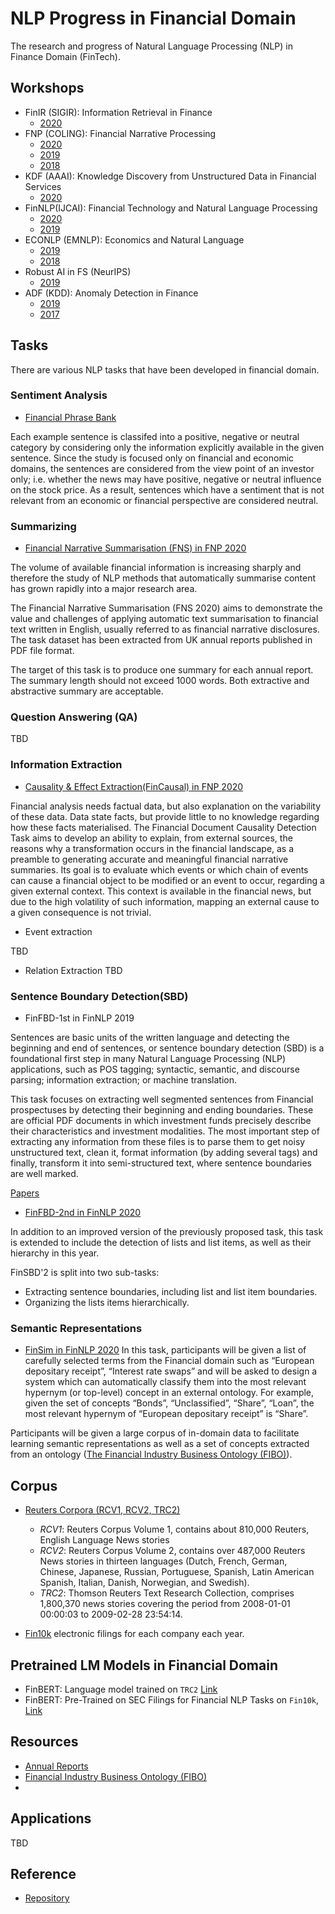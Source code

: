# NLP Progress in Financial Domain 

The research and progress of Natural Language Processing (NLP) in Finance Domain (FinTech).


## Workshops

* FinIR (SIGIR): Information Retrieval in Finance 
  * [2020](https://finir2020.github.io/)
* FNP (COLING): Financial Narrative Processing
  * [2020](http://wp.lancs.ac.uk/cfie/fnp2020/)
  * [2019](https://wp.lancs.ac.uk/cfie/fnp2019/)
  * [2018](http://wp.lancs.ac.uk/cfie/fnp2018/)
* KDF (AAAI): Knowledge Discovery from Unstructured Data in Financial Services
  * [2020](https://aaai-kdf2020.github.io/)
* FinNLP(IJCAI): Financial Technology and Natural Language Processing
  * [2020](https://sites.google.com/nlg.csie.ntu.edu.tw/finnlp2020/)
  * [2019](https://sites.google.com/nlg.csie.ntu.edu.tw/finnlp/home)
* ECONLP (EMNLP): Economics and Natural Language 
  * [2019](https://sites.google.com/view/econlp-2019)
  * [2018](https://julielab.de/econlp/2018/)
* Robust AI in FS (NeurIPS)
  * [2019](https://sites.google.com/view/robust-ai-in-fs-2019/home)
* ADF (KDD): Anomaly Detection in Finance
  * [2019](https://sites.google.com/view/kdd-adf-2019)  
  * [2017](https://sites.google.com/view/kdd-adf-2017)

## Tasks

There are various NLP tasks that have been developed in financial domain.

### Sentiment Analysis

* [Financial Phrase Bank](https://www.researchgate.net/publication/251231364_FinancialPhraseBank-v10)

Each example sentence is classifed into a positive, negative or neutral category by considering only the information explicitly available in the given sentence. Since the study is focused only on financial and economic domains, the sentences are considered from the view point of an investor only; i.e. whether the news may have positive, negative or neutral influence on the stock price. As a result, sentences which have a sentiment that is not relevant from an economic or financial perspective are considered neutral.

### Summarizing 

* [Financial Narrative Summarisation (FNS) in FNP 2020](http://wp.lancs.ac.uk/cfie/fns2020/)

The volume of available financial information is increasing sharply and therefore the study of NLP methods that automatically summarise content has grown rapidly into a major research area.

The Financial Narrative Summarisation (FNS 2020) aims to demonstrate the value and challenges of applying automatic text summarisation to financial text written in English, usually referred to as financial narrative disclosures. The task dataset has been extracted from UK annual reports published in PDF file format.

The target of this task is to produce one summary for each annual report. The summary length should not exceed 1000 words. Both extractive and abstractive summary are acceptable.


### Question Answering (QA)
TBD 

### Information Extraction

* [Causality & Effect Extraction(FinCausal) in FNP 2020](http://wp.lancs.ac.uk/cfie/fincausal2020/)
 
Financial analysis needs factual data, but also explanation on the variability of these data. Data state facts, but provide little to no knowledge regarding how these facts materialised. The Financial Document Causality Detection Task aims to develop an ability to explain, from external sources, the reasons why a transformation occurs in the financial landscape, as a preamble to generating accurate and meaningful financial narrative summaries. Its goal is to evaluate which events or which chain of events can cause a financial object to be modified or an event to occur, regarding a given external context. This context is available in the financial news, but due to the high volatility of such information, mapping an external cause to a given consequence is not trivial.

* Event extraction

TBD

* Relation Extraction
TBD

### Sentence Boundary Detection(SBD)

 * FinFBD-1st in FinNLP 2019
 
Sentences are basic units of the written language and detecting the beginning and end of sentences, or sentence boundary detection (SBD) is a foundational first step in many Natural Language Processing (NLP) applications, such as POS tagging; syntactic, semantic, and discourse parsing; information extraction; or machine translation.

This task focuses on extracting well segmented sentences from Financial prospectuses by detecting their beginning and ending boundaries. These are official PDF documents in which investment funds precisely describe their characteristics and investment modalities. The most important step of extracting any information from these files is to parse them to get noisy unstructured text, clean it, format information (by adding several tags) and finally, transform it into semi-structured text, where sentence boundaries are well marked.

[Papers](https://sites.google.com/nlg.csie.ntu.edu.tw/finnlp/accepted-papers?authuser=0#h.p_aztToN6iKsM4)

 * [FinFBD-2nd in FinNLP 2020](https://sites.google.com/nlg.csie.ntu.edu.tw/finnlp2020/shared-task-finsbd-2?authuser=0)
 
In addition to an improved version of the previously proposed task, this task is extended to include the detection of lists and list items, as well as their hierarchy in this year.

FinSBD'2 is split into two sub-tasks:
  - Extracting sentence boundaries, including list and list item boundaries.
  - Organizing the lists items hierarchically.

### Semantic Representations

* [FinSim in FinNLP 2020](https://sites.google.com/nlg.csie.ntu.edu.tw/finnlp2020/shared-task-finsim?authuser=0)
In this task, participants will be given a list of carefully selected terms from the Financial domain such as “European depositary receipt”, “Interest rate swaps” and will be asked to design a system which can automatically classify them into the most relevant hypernym (or top-level) concept in an external ontology. For example, given the set of concepts “Bonds”, “Unclassified”, “Share”, “Loan”, the most relevant hypernym of “European depositary receipt” is “Share”.

Participants will be given a large corpus of in-domain data to facilitate learning semantic representations as well as a set of concepts extracted from an ontology ([The Financial Industry Business Ontology (FIBO)](https://spec.edmcouncil.org/fibo/)).


## Corpus
  
 * [Reuters Corpora (RCV1, RCV2, TRC2)](https://trec.nist.gov/data/reuters/reuters.html)

   * _RCV1_: Reuters Corpus Volume 1, contains about 810,000 Reuters, English Language News stories
   * _RCV2_: Reuters Corpus Volume 2, contains over 487,000 Reuters News stories in thirteen languages (Dutch, French, German, Chinese, Japanese, Russian, Portuguese, Spanish, Latin American Spanish, Italian, Danish, Norwegian, and Swedish).
   * _TRC2_: Thomson Reuters Text Research Collection, comprises 1,800,370 news stories covering the period from 2008-01-01 00:00:03 to 2009-02-28 23:54:14.

 * [Fin10k](https://drive.google.com/drive/folders/1tKLUPczYH81vD67NDWEFvnEWD9bEc6tO)
    electronic filings for each company each year.

## Pretrained LM Models in Financial Domain
 * FinBERT: Language model trained on `TRC2` [Link](https://github.com/ProsusAI/finBERT)
 * FinBERT: Pre-Trained on SEC Filings for Financial NLP Tasks on `Fin10k`, [Link](https://github.com/psnonis/FinBERT)

## Resources 
 * [Annual Reports](http://www.annualreports.com/)
 * [Financial Industry Business Ontology (FIBO)](https://spec.edmcouncil.org/fibo/OWL)
 *

## Applications
TBD

## Reference

* [Repository](https://github.com/icoxfog417/awesome-financial-nlp)
